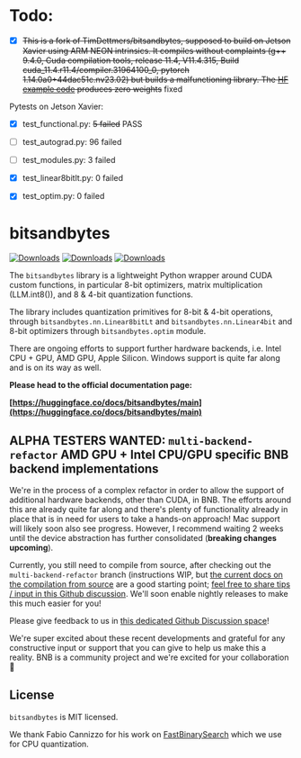 # Todo: 

- [x] ~~This is a fork of TimDettmers/bitsandbytes, supposed to build on Jetson Xavier using ARM NEON intrinsics. It compiles without complaints (g++ 9.4.0, Cuda compilation tools, release 11.4, V11.4.315, Build cuda_11.4.r11.4/compiler.31964100_0, pytorch 1.14.0a0+44dac51c.nv23.02) but builds a malfunctioning library. The [HF example code](https://huggingface.co/blog/hf-bitsandbytes-integration) produces zero weights~~ fixed

Pytests on Jetson Xavier:
- [x] test_functional.py: ~~5 failed~~ PASS
- [ ] test_autograd.py: 96 failed
- [ ] test_modules.py: 3 failed
- [x] test_linear8bitlt.py: 0 failed
- [x] test_optim.py: 0 failed


# bitsandbytes

[![Downloads](https://static.pepy.tech/badge/bitsandbytes)](https://pepy.tech/project/bitsandbytes) [![Downloads](https://static.pepy.tech/badge/bitsandbytes/month)](https://pepy.tech/project/bitsandbytes) [![Downloads](https://static.pepy.tech/badge/bitsandbytes/week)](https://pepy.tech/project/bitsandbytes)

The `bitsandbytes` library is a lightweight Python wrapper around CUDA custom functions, in particular 8-bit optimizers, matrix multiplication (LLM.int8()), and 8 & 4-bit quantization functions.

The library includes quantization primitives for 8-bit & 4-bit operations, through `bitsandbytes.nn.Linear8bitLt` and `bitsandbytes.nn.Linear4bit` and 8-bit optimizers through `bitsandbytes.optim` module.

There are ongoing efforts to support further hardware backends, i.e. Intel CPU + GPU, AMD GPU, Apple Silicon. Windows support is quite far along and is on its way as well.

**Please head to the official documentation page:**

**[https://huggingface.co/docs/bitsandbytes/main](https://huggingface.co/docs/bitsandbytes/main)**

## ALPHA TESTERS WANTED: `multi-backend-refactor` AMD GPU + Intel CPU/GPU specific BNB backend implementations

We're in the process of a complex refactor in order to allow the support of additional hardware backends, other than CUDA, in BNB. The efforts around this are already quite far along and there's plenty of functionality already in place that is in need for users to take a hands-on approach! Mac support will likely soon also see progress. However, I recommend waiting 2 weeks until the device abstraction has further consolidated (**breaking changes upcoming**).

Currently, you still need to compile from source, after checking out the `multi-backend-refactor` branch (instructions WIP, but [the current docs on the compilation from source](https://huggingface.co/docs/bitsandbytes/main/en/installation#compile-from-source) are a good starting point; [feel free to share tips / input in this Github discussion](https://github.com/TimDettmers/bitsandbytes/discussions/1219). We'll soon enable nightly releases to make this much easier for you!

Please give feedback to us in [this dedicated Github Discussion space](https://github.com/TimDettmers/bitsandbytes/discussions/categories/catch-all-alpha-testing-the-multi-backend-refactor)!

We're super excited about these recent developments and grateful for any constructive input or support that you can give to help us make this a reality. BNB is a community project and we're excited for your collaboration 🤗

## License

`bitsandbytes` is MIT licensed.

We thank Fabio Cannizzo for his work on [FastBinarySearch](https://github.com/fabiocannizzo/FastBinarySearch) which we use for CPU quantization.
